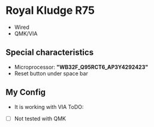 # Royal Kludge R75

- Wired
- QMK/VIA

## Special characteristics

- Microprocessor: **"WB32F_Q95RCT6_AP3Y4292423"**
- Reset button under space bar

## My Config

- It is working with VIA
  ToDO:
- [ ] Not tested with QMK
